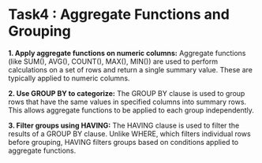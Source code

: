 # Task4 : Aggregate Functions and Grouping

__1. Apply aggregate functions on numeric columns:__
Aggregate functions (like SUM(), AVG(), COUNT(), MAX(), MIN()) are used to perform calculations on a set of rows and return a single summary value. These are typically applied to numeric columns.

__2. Use GROUP BY to categorize:__
The GROUP BY clause is used to group rows that have the same values in specified columns into summary rows. This allows aggregate functions to be applied to each group independently.

__3. Filter groups using HAVING:__
The HAVING clause is used to filter the results of a GROUP BY clause. Unlike WHERE, which filters individual rows before grouping, HAVING filters groups based on conditions applied to aggregate functions.
